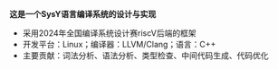 **这是一个SysY语言编译系统的设计与实现**
- 采用2024年全国编译系统设计赛riscV后端的框架
- 开发平台：Linux；编译器：LLVM/Clang；语言：C++
- 主要贡献：词法分析、语法分析、类型检查、中间代码生成、代码优化
